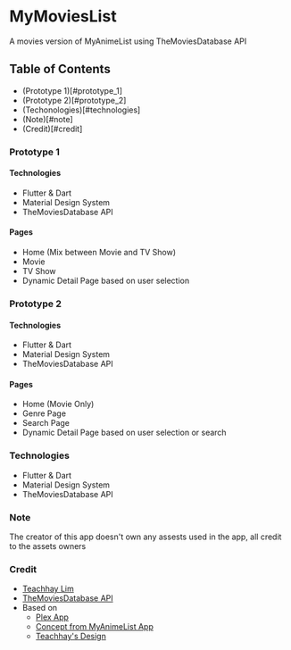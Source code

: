 # MyMoviesList
 A movies version of MyAnimeList using TheMoviesDatabase API
 
## Table of Contents
 - (Prototype 1)[#prototype_1]
 - (Prototype 2)[#prototype_2]
 - (Techonologies)[#technologies]
 - (Note)[#note]
 - (Credit)[#credit]

### Prototype 1

#### Technologies
- Flutter & Dart
- Material Design System
- TheMoviesDatabase API

#### Pages
-   Home (Mix between Movie and TV Show)
-   Movie
-   TV Show
-   Dynamic Detail Page based on user selection

### Prototype 2

#### Technologies
- Flutter & Dart
- Material Design System
- TheMoviesDatabase API

#### Pages
-   Home (Movie Only)
-   Genre Page
-   Search Page
-   Dynamic Detail Page based on user selection or search

### Technologies
- Flutter & Dart
- Material Design System
- TheMoviesDatabase API

### Note
The creator of this app doesn't own any assests used in the app, all credit to the assets owners  

### Credit
 - [Teachhay Lim](https://www.facebook.com/TeachhayLim12) 
 - [TheMoviesDatabase API](https://developers.themoviedb.org/3)
 - Based on 
   - [Plex App](https://play.google.com/store/apps/details?id=com.plexapp.android&hl=en&gl=US) 
   - [Concept from MyAnimeList App](https://myanimelist.net/)
   - [Teachhay's Design](https://drive.google.com/file/d/1QapPBxswmae9t6xNdSBpASUAm-VhuunF/view?usp=sharing)
